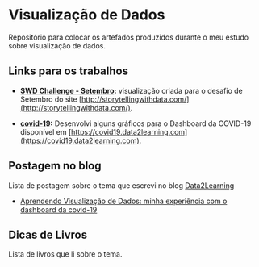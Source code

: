 # Visualização de Dados

Repositório para colocar os artefados produzidos durante o meu estudo sobre visualização de dados.

## Links para os trabalhos

- **[SWD Challenge - Setembro](swdchallenge/setembro20/):** visualização criada para o desafio de Setembro do site [http://storytellingwithdata.com/](http://storytellingwithdata.com/).

- **[covid-19](https://covid19.data2learning.com):** Desenvolvi alguns gráficos para o Dashboard da COVID-19 disponível em [https://covid19.data2learning.com](https://covid19.data2learning.com).

## Postagem no blog

Lista de postagem sobre  o tema que escrevi no blog [Data2Learning](https://www.data2learning.com)

* [Aprendendo Visualização de Dados: minha experiência com o dashboard da covid-19](https://www.data2learning.com/aprendendo-visualizacao-de-dados-minha-experiencia-com-o-dashboard-da-covid-19/)

## Dicas de Livros

Lista de livros que li sobre o tema.

